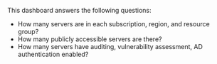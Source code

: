 This dashboard answers the following questions:

- How many servers are in each subscription, region, and resource group?
- How many publicly accessible servers are there?
- How many servers have auditing, vulnerability assessment, AD authentication enabled?

